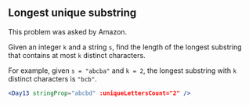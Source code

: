 ## Longest unique substring

This problem was asked by Amazon.

Given an integer `k` and a string `s`, find the length of the longest substring that contains at most `k` distinct characters.

For example, given `s = "abcba"` and `k = 2`, the longest substring with `k` distinct characters is `"bcb"`.

```jsx
<Day13 stringProp="abcbd" :uniqueLettersCount="2" />
```
